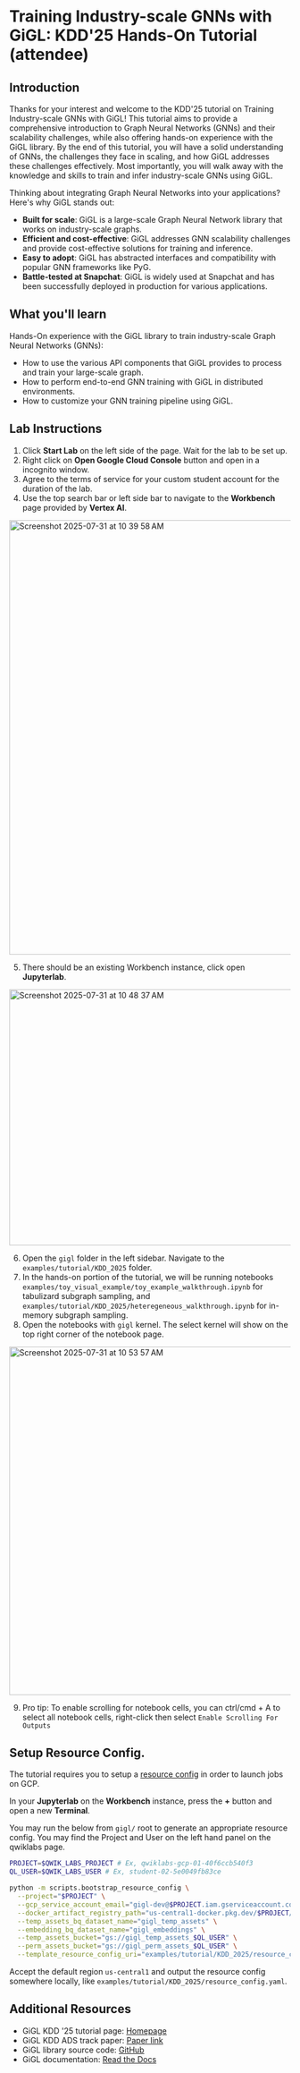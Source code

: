 # Training Industry-scale GNNs with GiGL: KDD'25 Hands-On Tutorial (attendee)

## Introduction

Thanks for your interest and welcome to the KDD'25 tutorial on Training Industry-scale GNNs with GiGL! This tutorial
aims to provide a comprehensive introduction to Graph Neural Networks (GNNs) and their scalability challenges, while
also offering hands-on experience with the GiGL library. By the end of this tutorial, you will have a solid
understanding of GNNs, the challenges they face in scaling, and how GiGL addresses these challenges effectively. Most
importantly, you will walk away with the knowledge and skills to train and infer industry-scale GNNs using GiGL.

Thinking about integrating Graph Neural Networks into your applications? Here's why GiGL stands out:

- **Built for scale**: GiGL is a large-scale Graph Neural Network library that works on industry-scale graphs.
- **Efficient and cost-effective**: GiGL addresses GNN scalability challenges and provide cost-effective solutions for
  training and inference.
- **Easy to adopt**: GiGL has abstracted interfaces and compatibility with popular GNN frameworks like PyG.
- **Battle-tested at Snapchat**: GiGL is widely used at Snapchat and has been successfully deployed in production for
  various applications.

## What you'll learn

Hands-On experience with the GiGL library to train industry-scale Graph Neural Networks (GNNs):

- How to use the various API components that GiGL provides to process and train your large-scale graph.
- How to perform end-to-end GNN training with GiGL in distributed environments.
- How to customize your GNN training pipeline using GiGL.

## Lab Instructions

1. Click **Start Lab** on the left side of the page. Wait for the lab to be set up.
2. Right click on **Open Google Cloud Console** button and open in a incognito window.
3. Agree to the terms of service for your custom student account for the duration of the lab.
4. Use the top search bar or left side bar to navigate to the **Workbench** page provided by **Vertex AI**.

<img width="1260" height="777" alt="Screenshot 2025-07-31 at 10 39 58 AM" src="https://github.com/user-attachments/assets/21656547-5889-4c00-9127-ccb8cc4deaf7" />

5. There should be an existing Workbench instance, click open **Jupyterlab**.

<img width="997" height="458" alt="Screenshot 2025-07-31 at 10 48 37 AM" src="https://github.com/user-attachments/assets/3f31655a-d4c1-4545-9616-3285e9892f31" />
   
6. Open the `gigl` folder in the left sidebar. Navigate to the `examples/tutorial/KDD_2025` folder.
7. In the hands-on portion of the tutorial, we will be running notebooks `examples/toy_visual_example/toy_example_walkthrough.ipynb` for tabulizard subgraph sampling, and `examples/tutorial/KDD_2025/heteregeneous_walkthrough.ipynb` for in-memory subgraph sampling.
8. Open the notebooks with `gigl` kernel. The select kernel will show on the top right corner of the notebook page.

<img width="1079" height="623" alt="Screenshot 2025-07-31 at 10 53 57 AM" src="https://github.com/user-attachments/assets/c7046ec1-ed79-445b-873e-f15eff7f9d2f" />

9. Pro tip: To enable scrolling for notebook cells, you can ctrl/cmd + A to select all notebook cells, right-click then select `Enable Scrolling For Outputs` 


## Setup Resource Config.

The tutorial requires you to setup a [resource config](../../../docs/user_guide/config_guides/resource_config_guide.md)
in order to launch jobs on GCP.

In your **Jupyterlab** on the **Workbench** instance, press the **+** button and open a new **Terminal**.

You may run the below from `gigl/` root to generate an appropriate resource config. You may find the Project and User on
the left hand panel on the qwiklabs page.

```bash
PROJECT=$QWIK_LABS_PROJECT # Ex, qwiklabs-gcp-01-40f6ccb540f3
QL_USER=$QWIK_LABS_USER # Ex, student-02-5e0049fb83ce

python -m scripts.bootstrap_resource_config \
  --project="$PROJECT" \
  --gcp_service_account_email="gigl-dev@$PROJECT.iam.gserviceaccount.com" \
  --docker_artifact_registry_path="us-central1-docker.pkg.dev/$PROJECT/gigl-base-images" \
  --temp_assets_bq_dataset_name="gigl_temp_assets" \
  --embedding_bq_dataset_name="gigl_embeddings" \
  --temp_assets_bucket="gs://gigl_temp_assets_$QL_USER" \
  --perm_assets_bucket="gs://gigl_perm_assets_$QL_USER" \
  --template_resource_config_uri="examples/tutorial/KDD_2025/resource_config.yaml"
```

Accept the default region `us-central1` and output the resource config somewhere locally, like
`examples/tutorial/KDD_2025/resource_config.yaml`.

## Additional Resources

- GiGL KDD '25 tutorial page:
  [Homepage](https://github.com/Snapchat/GiGL/blob/main/examples/tutorial/KDD_2025/README.md)
- GiGL KDD ADS track paper: [Paper link](https://arxiv.org/abs/2502.15054)
- GiGL library source code: [GitHub](https://github.com/Snapchat/GiGL/tree/main)
- GiGL documentation: [Read the Docs](https://snapchat.github.io/GiGL/index.html)
